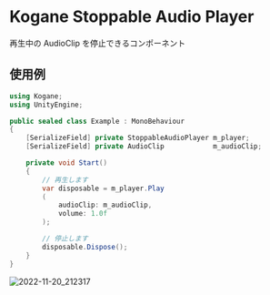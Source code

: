 # Kogane Stoppable Audio Player

再生中の AudioClip を停止できるコンポーネント

## 使用例

```cs
using Kogane;
using UnityEngine;

public sealed class Example : MonoBehaviour
{
    [SerializeField] private StoppableAudioPlayer m_player;
    [SerializeField] private AudioClip            m_audioClip;

    private void Start()
    {
        // 再生します
        var disposable = m_player.Play
        (
            audioClip: m_audioClip,
            volume: 1.0f
        );

        // 停止します
        disposable.Dispose();
    }
}
```

![2022-11-20_212317](https://user-images.githubusercontent.com/6134875/202901676-406251de-6f7d-4315-bfc4-0cf4ad41916e.png)